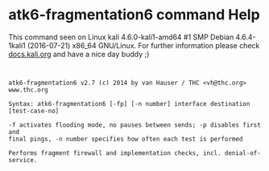 # atk6-fragmentation6 command Help

 This command seen on Linux kali 4.6.0-kali1-amd64 #1 SMP Debian 4.6.4-1kali1 (2016-07-21) x86_64 GNU/Linux. For further information please check [docs.kali.org](docs.kali.org) and have a nice day buddy ;) 

~~~


atk6-fragmentation6 v2.7 (c) 2014 by van Hauser / THC <vh@thc.org> www.thc.org

Syntax: atk6-fragmentation6 [-fp] [-n number] interface destination [test-case-no]

-f activates flooding mode, no pauses between sends; -p disables first and
final pings, -n number specifies how often each test is performed

Performs fragment firewall and implementation checks, incl. denial-of-service.

~~~
